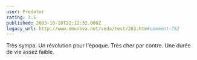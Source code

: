 ```yaml
---
user: Predator
rating: 3.5
published: 2003-10-10T22:12:32.000Z
legacy_url: http://www.emunova.net/veda/test/283.htm#comment-752
---
```

Très sympa. Un révolution pour l'époque. Très cher par contre. Une durée de vie assez faible.